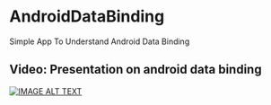 # AndroidDataBinding
Simple App To Understand Android Data Binding

## Video: Presentation on android data binding
[![IMAGE ALT TEXT](http://img.youtube.com/vi/NLfKxEprWB4/0.jpg)](https://www.youtube.com/watch?v=NLfKxEprWB4 "Presentation")
